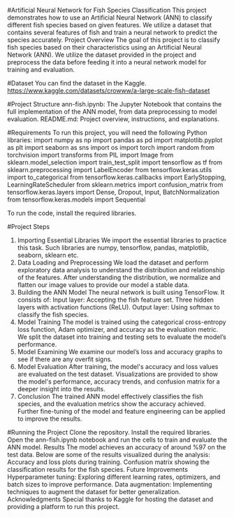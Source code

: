 #Artificial Neural Network for Fish Species Classification
This project demonstrates how to use an Artificial Neural Network (ANN) to classify different fish species based on given features. We utilize a dataset that contains several features of fish and train a neural network to predict the species accurately.
Project Overview
The goal of this project is to classify fish species based on their characteristics using an Artificial Neural Network (ANN). We utilize the dataset provided in the project and preprocess the data before feeding it into a neural network model for training and evaluation.

#Dataset
You can find the dataset in the Kaggle.
https://www.kaggle.com/datasets/crowww/a-large-scale-fish-dataset

#Project Structure
ann-fish.ipynb: The Jupyter Notebook that contains the full implementation of the ANN model, from data preprocessing to model evaluation.
README.md: Project overview, instructions, and explanations.

#Requirements
To run this project, you will need the following Python libraries:
import numpy as np
import pandas as pd
import matplotlib.pyplot as plt
import seaborn as sns
import os
import torch
import random
from torchvision import transforms
from PIL import Image
from sklearn.model_selection import train_test_split
import tensorflow as tf
from sklearn.preprocessing import LabelEncoder
from tensorflow.keras.utils import to_categorical
from tensorflow.keras.callbacks import EarlyStopping, LearningRateScheduler
from sklearn.metrics import confusion_matrix
from tensorflow.keras.layers import Dense, Dropout, Input, BatchNormalization
from tensorflow.keras.models import Sequential

To run the code, install the required libraries.

#Project Steps
1. Importing Essential Libraries
We import the essential libraries to practice this task. Such libraries are numpy, tensorflow, pandas, matplotlib, seaborn, sklearn etc.
2. Data Loading and Preprocessing
We load the dataset and perform exploratory data analysis to understand the distribution and relationship of the features.
After understanding the distribution, we normalize and flatten our image values to provide our model a stable data.
3. Building the ANN Model
The neural network is built using TensorFlow. It consists of:
Input layer: Accepting the fish feature set.
Three hidden layers with activation functions (ReLU).
Output layer: Using softmax to classify the fish species.
4. Model Training
The model is trained using the categorical cross-entropy loss function, Adam optimizer, and accuracy as the evaluation metric.
We split the dataset into training and testing sets to evaluate the model’s performance.
5. Model Examining
We examine our model’s loss and accuracy graphs to see if there are any overfit signs.
6. Model Evaluation
After training, the model's accuracy and loss values are evaluated on the test dataset.
Visualizations are provided to show the model's performance, accuracy trends, and confusion matrix for a deeper insight into the results.
7. Conclusion
The trained ANN model effectively classifies the fish species, and the evaluation metrics show the accuracy achieved. Further fine-tuning of the model and feature engineering can be applied to improve the results.

#Running the Project
Clone the repository.
Install the required libraries.
Open the ann-fish.ipynb notebook and run the cells to train and evaluate the ANN model.
Results
The model achieves an accuracy of around %97 on the test data. Below are some of the results visualized during the analysis:
Accuracy and loss plots during training.
Confusion matrix showing the classification results for the fish species.
Future Improvements
Hyperparameter tuning: Exploring different learning rates, optimizers, and batch sizes to improve performance.
Data augmentation: Implementing techniques to augment the dataset for better generalization.
Acknowledgments
Special thanks to Kaggle for hosting the dataset and providing a platform to run this project.
